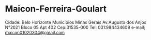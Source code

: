 # Maicon-Ferreira-Goulart
Cidade: Belo Horizonte Municípios Minas Gerais Av:Augusto dos Anjos N°2021 Bloco 05 Apt 402 Cep:31535-000 Tel: 031:984434609 e-mail; maicon01020304@gmail.com

